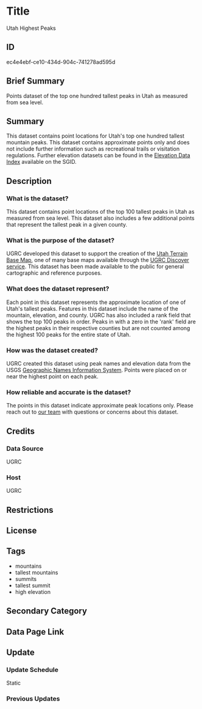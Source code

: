 # Title

Utah Highest Peaks

## ID

ec4e4ebf-ce10-434d-904c-741278ad595d

## Brief Summary

Points dataset of the top one hundred tallest peaks in Utah as measured from sea level.

## Summary

This dataset contains point locations for Utah's top one hundred tallest mountain peaks. This dataset contains approximate points only and does not include further information such as recreational trails or visitation regulations. Further elevation datasets can be found in the [Elevation Data Index](https://gis.utah.gov/products/sgid/elevation/) available on the SGID.

## Description

### What is the dataset?

This dataset contains point locations of the top 100 tallest peaks in Utah as measured from sea level. This dataset also includes a few additional points that represent the tallest peak in a given county.

### What is the purpose of the dataset?

UGRC developed this dataset to support the creation of the [Utah Terrain Base Map](https://gis.utah.gov/products/sgid/base-maps/terrain/), one of many base maps available through the [UGRC Discover service](https://gis.utah.gov/products/discover/). This dataset has been made available to the public for general cartographic and reference purposes.

### What does the dataset represent?

Each point in this dataset represents the approximate location of one of Utah's tallest peaks. Features in this dataset include the name of the mountain, elevation, and county. UGRC has also included a rank field that shows the top 100 peaks in order. Peaks in with a zero in the 'rank' field are the highest peaks in their respective counties but are not counted among the highest 100 peaks for the entire state of Utah.

### How was the dataset created?

UGRC created this dataset using peak names and elevation data from the USGS [Geographic Names Information System](https://www.usgs.gov/tools/geographic-names-information-system-gnis). Points were placed on or near the highest point on each peak.

### How reliable and accurate is the dataset?

The points in this dataset indicate approximate peak locations only. Please reach out to [our team](https://gis.utah.gov/about/) with questions or concerns about this dataset.

## Credits

### Data Source

UGRC

### Host

UGRC

## Restrictions

## License

## Tags

- mountains
- tallest mountains
- summits
- tallest summit
- high elevation

## Secondary Category

## Data Page Link

## Update

### Update Schedule

Static

### Previous Updates
